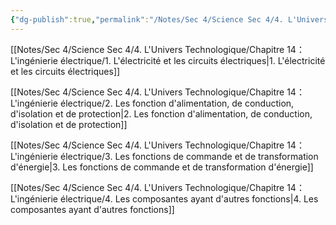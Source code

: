```yaml
---
{"dg-publish":true,"permalink":"/Notes/Sec 4/Science Sec 4/4. L'Univers Technologique/Chapitre 14：L'ingénierie électrique/"}
---
```



[[Notes/Sec 4/Science Sec 4/4. L'Univers Technologique/Chapitre 14：L'ingénierie électrique/1. L'électricité et les circuits électriques\|1. L'électricité et les circuits électriques]]

[[Notes/Sec 4/Science Sec 4/4. L'Univers Technologique/Chapitre 14：L'ingénierie électrique/2. Les fonction d'alimentation, de conduction, d'isolation et de protection\|2. Les fonction d'alimentation, de conduction, d'isolation et de protection]]

[[Notes/Sec 4/Science Sec 4/4. L'Univers Technologique/Chapitre 14：L'ingénierie électrique/3. Les fonctions de commande et de transformation d'énergie\|3. Les fonctions de commande et de transformation d'énergie]]

[[Notes/Sec 4/Science Sec 4/4. L'Univers Technologique/Chapitre 14：L'ingénierie électrique/4. Les composantes ayant d'autres fonctions\|4. Les composantes ayant d'autres fonctions]]

